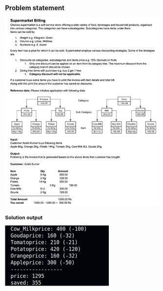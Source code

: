 ## Problem statement

![problem statement](image/problemStatement.png)

### Solution output

![code output](image/output.png)
